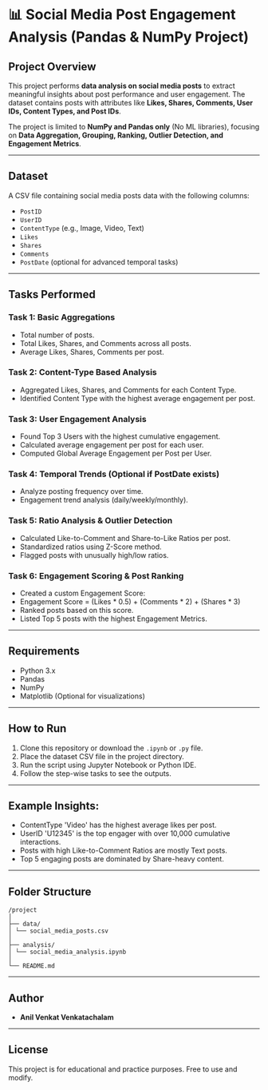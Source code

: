 # 📊 Social Media Post Engagement Analysis (Pandas & NumPy Project)

## Project Overview
This project performs **data analysis on social media posts** to extract meaningful insights about post performance and user engagement. The dataset contains posts with attributes like **Likes, Shares, Comments, User IDs, Content Types, and Post IDs**.

The project is limited to **NumPy and Pandas only** (No ML libraries), focusing on **Data Aggregation, Grouping, Ranking, Outlier Detection, and Engagement Metrics**.

---

## Dataset
A CSV file containing social media posts data with the following columns:
- `PostID`
- `UserID`
- `ContentType` (e.g., Image, Video, Text)
- `Likes`
- `Shares`
- `Comments`
- `PostDate` (optional for advanced temporal tasks)

---

## Tasks Performed
### **Task 1: Basic Aggregations**
- Total number of posts.
- Total Likes, Shares, and Comments across all posts.
- Average Likes, Shares, Comments per post.

### **Task 2: Content-Type Based Analysis**
- Aggregated Likes, Shares, and Comments for each Content Type.
- Identified Content Type with the highest average engagement per post.

### **Task 3: User Engagement Analysis**
- Found Top 3 Users with the highest cumulative engagement.
- Calculated average engagement per post for each user.
- Computed Global Average Engagement per Post per User.

### **Task 4: Temporal Trends (Optional if PostDate exists)**
- Analyze posting frequency over time.
- Engagement trend analysis (daily/weekly/monthly).

### **Task 5: Ratio Analysis & Outlier Detection**
- Calculated Like-to-Comment and Share-to-Like Ratios per post.
- Standardized ratios using Z-Score method.
- Flagged posts with unusually high/low ratios.

### **Task 6: Engagement Scoring & Post Ranking**
- Created a custom Engagement Score:
- Engagement Score = (Likes * 0.5) + (Comments * 2) + (Shares * 3)
- Ranked posts based on this score.
- Listed Top 5 posts with the highest Engagement Metrics.

---

## Requirements
- Python 3.x
- Pandas
- NumPy
- Matplotlib (Optional for visualizations)

---

## How to Run
1. Clone this repository or download the `.ipynb` or `.py` file.
2. Place the dataset CSV file in the project directory.
3. Run the script using Jupyter Notebook or Python IDE.
4. Follow the step-wise tasks to see the outputs.

---

## Example Insights:
- ContentType 'Video' has the highest average likes per post.
- UserID 'U12345' is the top engager with over 10,000 cumulative interactions.
- Posts with high Like-to-Comment Ratios are mostly Text posts.
- Top 5 engaging posts are dominated by Share-heavy content.

---

## Folder Structure
```text
/project
│
├── data/
│ └── social_media_posts.csv
│
├── analysis/
│ └── social_media_analysis.ipynb
│
└── README.md
```
---

## Author
- **Anil Venkat Venkatachalam**

---

## License
This project is for educational and practice purposes. Free to use and modify.


